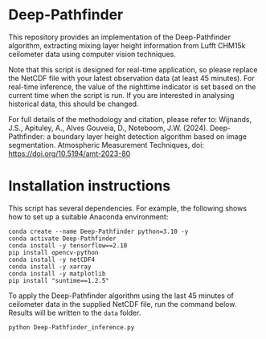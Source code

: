 # Deep-Pathfinder
This repository provides an implementation of the Deep-Pathfinder algorithm, extracting mixing layer height information from Lufft CHM15k ceilometer data using computer vision techniques.

Note that this script is designed for real-time application, so please replace the NetCDF file with your latest observation data (at least 45 minutes). For real-time inference, the value of the nighttime indicator is set based on the current time when the script is run. If you are interested in analysing historical data, this should be changed.

For full details of the methodology and citation, please refer to: Wijnands, J.S., Apituley, A., Alves Gouveia, D., Noteboom, J.W. (2024). Deep-Pathfinder: a boundary layer height detection algorithm based on image segmentation. Atmospheric Measurement Techniques, doi: https://doi.org/10.5194/amt-2023-80

# Installation instructions

This script has several dependencies. For example, the following shows how to set up a suitable Anaconda environment:

```
conda create --name Deep-Pathfinder python=3.10 -y
conda activate Deep-Pathfinder
conda install -y tensorflow==2.10
pip install opencv-python
conda install -y netCDF4
conda install -y xarray
conda install -y matplotlib
pip install "suntime==1.2.5"

```

To apply the Deep-Pathfinder algorithm using the last 45 minutes of ceilometer data in the supplied NetCDF file, run the command below. Results will be written to the `data` folder.

```
python Deep-Pathfinder_inference.py
```
